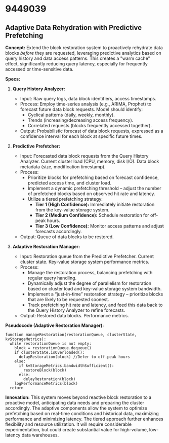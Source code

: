 # 9449039

## Adaptive Data Rehydration with Predictive Prefetching

**Concept:** Extend the block restoration system to proactively rehydrate data blocks *before* they are requested, leveraging predictive analytics based on query history and data access patterns. This creates a "warm cache" effect, significantly reducing query latency, especially for frequently accessed or time-sensitive data.

**Specs:**

1.  **Query History Analyzer:**
    *   Input: Raw query logs, data block identifiers, access timestamps.
    *   Process: Employ time-series analysis (e.g., ARIMA, Prophet) to forecast future data block requests.  Model should identify:
        *   Cyclical patterns (daily, weekly, monthly).
        *   Trends (increasing/decreasing access frequency).
        *   Correlated requests (blocks frequently accessed together).
    *   Output: Probabilistic forecast of data block requests, expressed as a confidence interval for each block at specific future times.

2.  **Predictive Prefetcher:**
    *   Input: Forecasted data block requests from the Query History Analyzer.  Current cluster load (CPU, memory, disk I/O).  Data block metadata (size, modification timestamp).
    *   Process:
        *   Prioritize blocks for prefetching based on forecast confidence, predicted access time, and cluster load.
        *   Implement a dynamic prefetching threshold – adjust the number of prefetched blocks based on observed hit rate and latency.
        *   Utilize a tiered prefetching strategy:
            *   **Tier 1 (High Confidence):** Immediately initiate restoration from the key-value storage system.
            *   **Tier 2 (Medium Confidence):** Schedule restoration for off-peak hours.
            *   **Tier 3 (Low Confidence):** Monitor access patterns and adjust forecasts accordingly.
    *   Output: Queue of data blocks to be restored.

3.  **Adaptive Restoration Manager:**
    *   Input: Restoration queue from the Predictive Prefetcher. Current cluster state. Key-value storage system performance metrics.
    *   Process:
        *   Manage the restoration process, balancing prefetching with regular query handling.
        *   Dynamically adjust the degree of parallelism for restoration based on cluster load and key-value storage system bandwidth.
        *   Implement a “just-in-time” restoration strategy – prioritize blocks that are likely to be requested soonest.
        *   Track prefetching hit rate and latency, and feed this data back to the Query History Analyzer to refine forecasts.
    *   Output: Restored data blocks. Performance metrics.

**Pseudocode (Adaptive Restoration Manager):**

```
function manageRestoration(restorationQueue, clusterState, kvStorageMetrics):
  while restorationQueue is not empty:
    block = restorationQueue.dequeue()
    if clusterState.isOverloaded():
      delayRestoration(block) //Defer to off-peak hours
    else:
      if kvStorageMetrics.bandwidthSufficient():
        restoreBlock(block)
      else:
        delayRestoration(block)
    logPerformanceMetrics(block)
  return
```

**Innovation:** This system moves beyond reactive block restoration to a proactive model, anticipating data needs and preparing the cluster accordingly.  The adaptive components allow the system to optimize prefetching based on real-time conditions and historical data, maximizing performance and minimizing latency. The tiered approach further enhances flexibility and resource utilization. It will require considerable experimentation, but could create substantial value for high-volume, low-latency data warehouses.